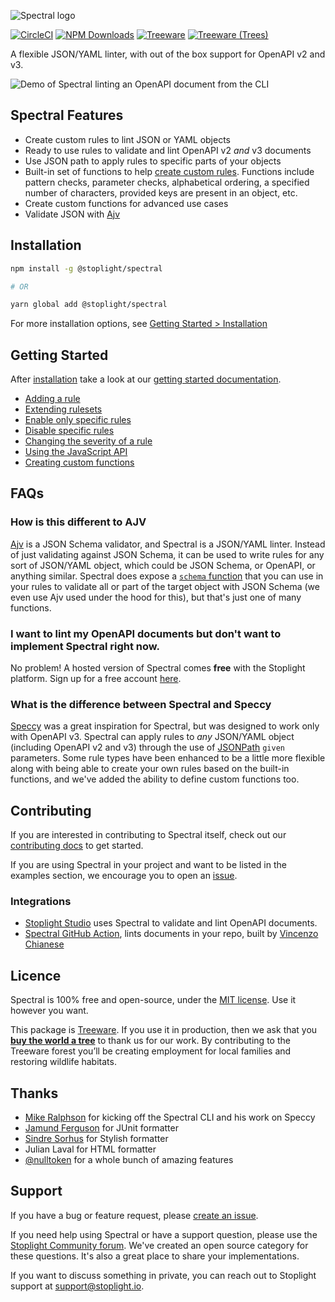 ![Spectral logo](img/spectral-banner.png)

[![CircleCI](https://img.shields.io/circleci/build/github/stoplightio/spectral/master)](https://circleci.com/gh/stoplightio/spectral)
[![NPM Downloads](https://img.shields.io/npm/dw/@stoplight/spectral?color=blue)](https://www.npmjs.com/package/@stoplight/spectral)
[![Treeware](https://img.shields.io/badge/treeware-%F0%9F%8C%B3-lightgreen)](https://plant.treeware.earth/stoplightio/spectral)
[![Treeware (Trees)](https://img.shields.io/treeware/trees/stoplightio/spectral)](https://plant.treeware.earth/stoplightio/spectral)

A flexible JSON/YAML linter, with out of the box support for OpenAPI v2 and v3.

![Demo of Spectral linting an OpenAPI document from the CLI](./docs/img/demo.svg)

## Spectral Features

- Create custom rules to lint JSON or YAML objects
- Ready to use rules to validate and lint OpenAPI v2 _and_ v3 documents
- Use JSON path to apply rules to specific parts of your objects
- Built-in set of functions to help [create custom rules](https://stoplight.io/p/docs/gh/stoplightio/spectral/docs/getting-started/rulesets.md#adding-a-rule). Functions include pattern checks, parameter checks, alphabetical ordering, a specified number of characters, provided keys are present in an object, etc.
- Create custom functions for advanced use cases
- Validate JSON with [Ajv](https://www.npmjs.com/package/ajv)

## Installation

```bash
npm install -g @stoplight/spectral

# OR

yarn global add @stoplight/spectral
```

For more installation options, see [Getting Started > Installation](https://stoplight.io/p/docs/gh/stoplightio/spectral/docs/getting-started/installation.md)

## Getting Started

After [installation](https://stoplight.io/p/docs/gh/stoplightio/spectral/docs/getting-started/installation.md) take a look at our [getting started documentation](https://stoplight.io/p/docs/gh/stoplightio/spectral/docs/getting-started/concepts.md).

- [Adding a rule](https://stoplight.io/p/docs/gh/stoplightio/spectral/docs/getting-started/rulesets.md#adding-a-rule)
- [Extending rulesets](https://stoplight.io/p/docs/gh/stoplightio/spectral/docs/getting-started/rulesets.md#extending-rules)
- [Enable only specific rules](https://stoplight.io/p/docs/gh/stoplightio/spectral/docs/getting-started/rulesets.md#enabling-rules)
- [Disable specific rules](https://stoplight.io/p/docs/gh/stoplightio/spectral/docs/getting-started/rulesets.md#disabling-rules)
- [Changing the severity of a rule](https://stoplight.io/p/docs/gh/stoplightio/spectral/docs/getting-started/rulesets.md#changing-rule-severity)
- [Using the JavaScript API](https://stoplight.io/p/docs/gh/stoplightio/spectral/docs/guides/javascript.md)
- [Creating custom functions](https://stoplight.io/p/docs/gh/stoplightio/spectral/docs/guides/custom-functions.md)

## FAQs

### How is this different to AJV

[Ajv](https://www.npmjs.com/package/ajv) is a JSON Schema validator, and Spectral is a JSON/YAML linter. Instead of just validating against JSON Schema, it can be used to write rules for any sort of JSON/YAML object, which could be JSON Schema, or OpenAPI, or anything similar. Spectral does expose a [`schema` function](https://stoplight.io/p/docs/gh/stoplightio/spectral/docs/reference/functions.md) that you can use in your rules to validate all or part of the target object with JSON Schema (we even use Ajv used under the hood for this), but that's just one of many functions.

### I want to lint my OpenAPI documents but don't want to implement Spectral right now.

No problem! A hosted version of Spectral comes **free** with the Stoplight platform. Sign up for a free account [here](https://stoplight.io/?utm_source=github&utm_campaign=spectral).

### What is the difference between Spectral and Speccy

[Speccy](https://github.com/wework/speccy) was a great inspiration for Spectral, but was designed to work only with OpenAPI v3. Spectral can apply rules to _any_ JSON/YAML object (including OpenAPI v2 and v3) through the use of [JSONPath](http://goessner.net/articles/JsonPath/) `given` parameters. Some rule types have been enhanced to be a little more flexible along with being able to create your own rules based on the built-in functions, and we've added the ability to define custom functions too.

## Contributing

If you are interested in contributing to Spectral itself, check out our [contributing docs](CONTRIBUTING.md) to get started.

If you are using Spectral in your project and want to be listed in the examples section, we encourage you to open an [issue](https://github.com/stoplightio/spectral/issues).

### Integrations

- [Stoplight Studio](https://stoplight.io/studio) uses Spectral to validate and lint OpenAPI documents.
- [Spectral GitHub Action](https://github.com/stoplightio/spectral-action), lints documents in your repo, built by [Vincenzo Chianese](https://github.com/XVincentX/)

## Licence

Spectral is 100% free and open-source, under the [MIT license](LICENSE). Use it however you want.

This package is [Treeware](https://treeware.earth). If you use it in production, then we ask that you [**buy the world a tree**](https://plant.treeware.earth/stoplightio/spectral) to thank us for our work. By contributing to the Treeware forest you’ll be creating employment for local families and restoring wildlife habitats.

## Thanks

- [Mike Ralphson](https://github.com/MikeRalphson) for kicking off the Spectral CLI and his work on Speccy
- [Jamund Ferguson](https://github.com/xjamundx) for JUnit formatter
- [Sindre Sorhus](https://github.com/sindresorhus) for Stylish formatter
- Julian Laval for HTML formatter
- [@nulltoken](https://github.com/nulltoken) for a whole bunch of amazing features

## Support

If you have a bug or feature request, please [create an issue](https://github.com/stoplightio/spectral/issues).

If you need help using Spectral or have a support question, please use the [Stoplight Community forum](https://community.stoplight.io). We've created an open source category for these questions. It's also a great place to share your implementations.

If you want to discuss something in private, you can reach out to Stoplight support at [support@stoplight.io](mailto:support@stoplight.io).
